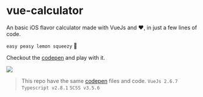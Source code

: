 # vue-calculator

An basic iOS flavor calculator made with VueJs and :heart:, in just a few lines of code.

`easy peasy lemon squeezy` :beers: 

Checkout the [codepen](https://codepen.io/jsalazart/full/jJWMVw) and play with it.


[![](https://media.giphy.com/media/t77cxk8I79Do9Zl4il/giphy.gif)](https://codepen.io/jsalazart/full/jJWMVw)


> This repo have the same [codepen](https://codepen.io/jsalazart/full/jJWMVw) files and code.
> `VueJs 2.6.7` `Typescript v2.8.1` `SCSS v3.5.6`
